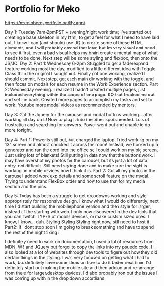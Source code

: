 # Portfolio for Meko

https://msteinberg-portfolio.netlify.app/


Day 1: Tuesday 7am-2pmPST + evening/night work time;
    I've started out creating a base skeleton in my html, to get a feel for what I need to have laid out. I know I can (and should) use JQ to create some of these HTML elements, and I will probably amend that later, but Im very visual and need to see it first, even a bad visual helps my brain create a mental map of what needs to be done. Next step will be some styling and flexbox, then onto the JS/JQ. 
Day 2: Part 1: Wednesday 6-2pm Stuggled to get a fade/expand feature working most the day, modified to a little different idea with Toggle Class than the original I sought out. Finally got one working, realized I should commit. Next step, get each main div working with the toggle, and then focus on modals for each resume in the Work Experience section.
    Part 2: Wednesday evening. I realized I hadn't created multiple pages, just included everything within the scope of one page. SO that freaked me out and set me back. Created more pages to accomplish my tasks and set to work. Youtube more modal videos as recommended by mentors. 

Day 3: Got the Jquery for the carousel and modal buttons working... after 
    working all day on it! Now to plug it into the other spots needed. Lots of frustration and searching for answers. Power went out and unable to do more tonight.

Day 4: Part 1: Power is still out, but charged the laptop. Tried working on my 13" screen and almost chucked it across the room! Instead, we hooked up a generator and ran the cord into the office so I could work on my big screen. Just using lots of blankets! Still putting in data now that the buttons work. I may have overshot my photos for the carousel, but its just a lot of data entry, not difficult. Still need styling done and to make sure the sight is working on mobile devices how I think it is. 
    Part 2: Got all my photos in the carousel, added work exp details and some scroll feature on the modal. Trying to understand FlexBox order and how to use that for my media section and the pics.

Day 5: Today has been a struggle to get dropdowns working and style
    appropriately for responsive design. I know what I would do differently, next time I'd start building the mobile/phone version and then style for larger, instead of the starting with web. I only now discovered in the dev tools that you can switch TYPES of mobile devices, or make custom sized ones. I know, I know... duh. Styling Styling Styling right now, still need to host it
        Part2: If I dont stop soon I'm going to break something and have to spend the rest of the night fixing i
        
I definitely need to work on documentation, I used a lot of resources from MDN, W3 and JQuery but forgot to copy the links into my psuedo code. I also looked at a lot of websites through dev tools to figure out how they did certain things in the styling. I was very focused on getting what I had to work, but definitely have some ideas on how to do it better next time. I'd definitely start out making the mobile site and then add on and re-arrange from there for larger/desktop devices. I'd also probably iron out the issues I was coming up with in the drop down accordians.

